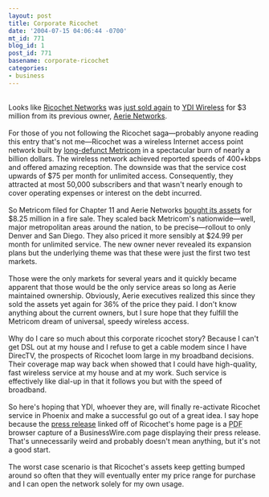 ```yaml
---
layout: post
title: Corporate Ricochet
date: '2004-07-15 04:06:44 -0700'
mt_id: 771
blog_id: 1
post_id: 771
basename: corporate-ricochet
categories:
- business
---
```

<br />Looks like <a href="http://www.ricochet.com/">Ricochet Networks</a> was <a href="http://www.ydi.com/company/pressreleases/pr-20040630.php">just sold again</a> to <a href="http://www.ydi.com/">YDI Wireless</a> for $3 million from its previous owner, <a href="http://biz.yahoo.com/ic/100/100734.html">Aerie Networks</a>.<br /><br />For those of you not following the Ricochet saga&#x2014;probably anyone reading this entry that's not me&#x2014;Ricochet was a wireless Internet access point network built by <a href="http://news.com.com/2100-1033-269362.html">long-defunct Metricom</a> in a spectacular burn of nearly a billion dollars. The wireless network achieved reported speeds of 400+kbps and offered amazing reception. The downside was that the service cost upwards of $75 per month for unlimited access. Consequently, they attracted at most 50,000 subscribers and that wasn't nearly enough to cover operating expenses or interest on the debt incurred.<br /><br />So Metricom filed for Chapter 11 and Aerie Networks <a href="http://news.com.com/2100-1033-275329.html">bought its assets</a> for $8.25 million in a fire sale. They scaled back Metricom's nationwide&#x2014;well, major metropolitan areas around the nation, to be precise&#x2014;rollout to only Denver and San Diego. They also priced it more sensibly at $24.99 per month for unlimited service. The new owner never revealed its expansion plans but the underlying theme was that these were just the first two test markets.<br /><br />Those were the only markets for several years and it quickly became apparent that those would be the only service areas so long as Aerie maintained ownership. Obviously, Aerie executives realized this since they sold the assets yet again for 36% of the price they paid. I don't know anything about the current owners, but I sure hope that they fulfill the Metricom dream of universal, speedy wireless access.<br /><br />Why do I care so much about this corporate ricochet story? Because I can't get DSL out at my house and I refuse to get a cable modem since I have DirecTV, the prospects of Ricochet loom large in my broadband decisions. Their coverage map way back when showed that I could have high-quality, fast wireless service at my house and at my work. Such service is effectively like dial-up in that it follows you but with the speed of broadband.<br /><br />So here's hoping that YDI, whoever they are, will finally re-activate Ricochet service in Phoenix and make a successful go out of a great idea. I say hope because the <a href="http://www.ricochet.com/shared2004/docs/PressRelease_RicochetYDI.pdf">press release</a> linked off of Ricochet's home page is a <acronym title="Portable Document Format">PDF</acronym> browser capture of a BusinessWire.com page displaying their press release. That's unnecessarily weird and probably doesn't mean anything, but it's not a good start.<br /><br />The worst case scenario is that Ricochet's assets keep getting bumped around so often that they will eventually enter my price range for purchase and I can open the network solely for my own usage.<br /><br /><br />
